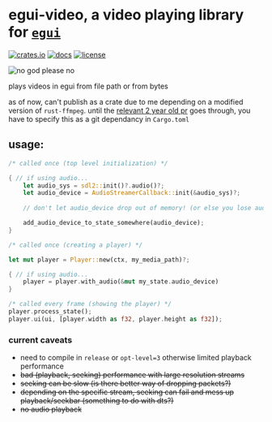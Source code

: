 # egui-video, a video playing library for [`egui`](https://github.com/emilk/egui)
[![crates.io](https://img.shields.io/crates/v/egui-video)](https://crates.io/crates/egui-video/0.1.0)
[![docs](https://docs.rs/egui-video/badge.svg)](https://docs.rs/egui-modal/0.1.0/egui_video/)
[![license](https://img.shields.io/badge/license-MIT-blue.svg)](https://github.com/n00kii/egui-video/blob/main/README.md)

![no god please no](media/no_god.gif)

plays videos in egui from file path or from bytes

as of now, can't publish as a crate due to me depending on a modified version of `rust-ffmpeg`. until the [relevant 2 year old pr](https://github.com/zmwangx/rust-ffmpeg/pull/85) goes through, you have to specify this as a git dependancy in `Cargo.toml`

## usage:
```rust
/* called once (top level initialization) */

{ // if using audio...
    let audio_sys = sdl2::init()?.audio()?;
    let audio_device = AudioStreamerCallback::init(&audio_sys)?;
    
    // don't let audio_device drop out of memory! (or else you lose audio)

    add_audio_device_to_state_somewhere(audio_device);
}
```
```rust
/* called once (creating a player) */

let mut player = Player::new(ctx, my_media_path)?;

{ // if using audio...
    player = player.with_audio(&mut my_state.audio_device)
}
```
```rust
/* called every frame (showing the player) */
player.process_state();
player.ui(ui, [player.width as f32, player.height as f32]);
```
### current caveats
 - need to compile in `release` or `opt-level=3` otherwise limited playback performance
 - ~~bad (playback, seeking) performance with large resolution streams~~
 - ~~seeking can be slow (is there better way of dropping packets?)~~
 - ~~depending on the specific stream, seeking can fail and mess up playback/seekbar (something to do with dts?)~~
 - ~~no audio playback~~
